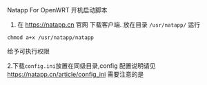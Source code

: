 Natapp For OpenWRT 开机启动脚本

1. 在 https://natapp.cn 官网 下载客户端.
放在目录 `/usr/natapp/`
运行
```
chmod a+x /usr/natapp/natapp
```
给予可执行权限
 
2.下载`config.ini`放置在同级目录,config 配置说明请见 https://natapp.cn/article/config_ini
需要注意的是 
